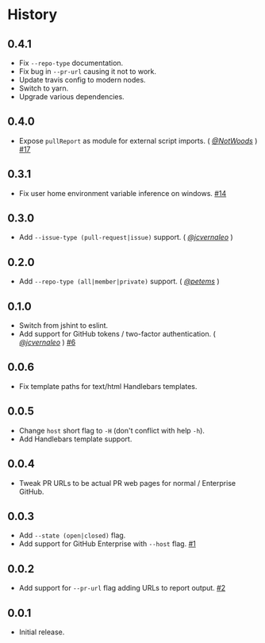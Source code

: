 History
=======

## 0.4.1

* Fix `--repo-type` documentation.
* Fix bug in `--pr-url` causing it not to work.
* Update travis config to modern nodes.
* Switch to yarn.
* Upgrade various dependencies.

## 0.4.0

* Expose `pullReport` as module for external script imports. ( *[@NotWoods][]* )
  [#17](https://github.com/FormidableLabs/pull-report/issues/17)

## 0.3.1

* Fix user home environment variable inference on windows.
  [#14](https://github.com/FormidableLabs/pull-report/issues/14)

## 0.3.0

* Add `--issue-type (pull-request|issue)` support. ( *[@jcvernaleo][]* )

## 0.2.0

* Add `--repo-type (all|member|private)` support. ( *[@petems][]* )

## 0.1.0

* Switch from jshint to eslint.
* Add support for GitHub tokens / two-factor authentication. ( *[@jcvernaleo][]* )
  [#6](https://github.com/FormidableLabs/pull-report/issues/6)

## 0.0.6

* Fix template paths for text/html Handlebars templates.

## 0.0.5

* Change `host` short flag to `-H` (don't conflict with help `-h`).
* Add Handlebars template support.

## 0.0.4

* Tweak PR URLs to be actual PR web pages for normal / Enterprise GitHub.

## 0.0.3

* Add `--state (open|closed)` flag.
* Add support for GitHub Enterprise with `--host` flag.
  [#1](https://github.com/FormidableLabs/pull-report/issues/1)

## 0.0.2

* Add support for `--pr-url` flag adding URLs to report output.
  [#2](https://github.com/FormidableLabs/pull-report/issues/2)

## 0.0.1

* Initial release.

[@petems]: https://github.com/petems
[@jcvernaleo]: https://github.com/jcvernaleo
[@NotWoods]: https://github.com/NotWoods
[@ryan-roemer]: https://github.com/ryan-roemer
